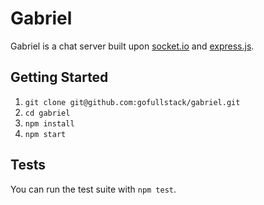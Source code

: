 # Gabriel

Gabriel is a chat server built upon [socket.io](http://socket.io) and [express.js](http://expressjs.com).

## Getting Started

1. `git clone git@github.com:gofullstack/gabriel.git`
1. `cd gabriel`
1. `npm install`
1. `npm start`

## Tests

You can run the test suite with `npm test`.
